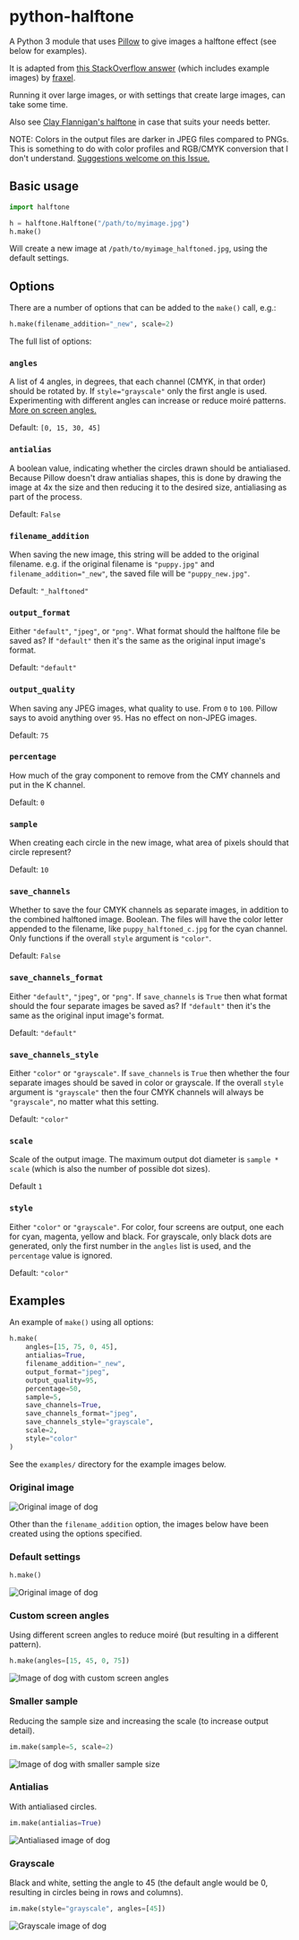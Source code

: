 # python-halftone

A Python 3 module that uses [Pillow][pillow] to give images a halftone effect (see below for examples).

It is adapted from [this StackOverflow answer][so] (which includes example images) by [fraxel][fr].

Running it over large images, or with settings that create large images, can take some time.

Also see [Clay Flannigan's halftone][clay] in case that suits your needs better.

NOTE: Colors in the output files are darker in JPEG files compared to PNGs. This is something to do
with color profiles and RGB/CMYK conversion that I don't understand.
[Suggestions welcome on this Issue.][bug]

[pillow]: http://pillow.readthedocs.io
[so]: http://stackoverflow.com/questions/10572274/halftone-images-in-python/10575940#10575940
[fr]: http://stackoverflow.com/users/1175101/fraxel
[clay]: https://github.com/ClayFlannigan/halftone
[bug]: https://github.com/philgyford/python-halftone/issues/7


## Basic usage

```python
import halftone

h = halftone.Halftone("/path/to/myimage.jpg")
h.make()
```

Will create a new image at `/path/to/myimage_halftoned.jpg`, using the default settings.


## Options

There are a number of options that can be added to the `make()` call, e.g.:

```python
h.make(filename_addition="_new", scale=2)
```

The full list of options:

### `angles`

A list of 4 angles, in degrees, that each channel (CMYK, in that order) should be rotated by. If `style="grayscale"` only the first angle is used. Experimenting with different angles can increase or reduce moiré patterns. [More on screen angles.](http://the-print-guide.blogspot.co.uk/2009/05/halftone-screen-angles.html)

Default: `[0, 15, 30, 45]`

### `antialias`

A boolean value, indicating whether the circles drawn should be antialiased. Because Pillow doesn't draw antialias shapes, this is done by drawing the image at 4x the size and then reducing it to the desired size, antialiasing as part of the process.

Default: `False`

### `filename_addition`

When saving the new image, this string will be added to the original filename. e.g. if the original filename is `"puppy.jpg"` and `filename_addition="_new"`, the saved file will be `"puppy_new.jpg"`.

Default: `"_halftoned"`

### `output_format`

Either `"default"`, `"jpeg"`, or `"png"`. What format should the halftone file be saved as? If `"default"` then it's the same as the original input image's format.

Default: `"default"`

### `output_quality`

When saving any JPEG images, what quality to use. From `0` to `100`. Pillow says to avoid anything over `95`. Has no effect on non-JPEG images.

Default: `75`

### `percentage`

How much of the gray component to remove from the CMY channels and put in the K channel.

Default: `0`

### `sample`

When creating each circle in the new image, what area of pixels should that circle represent?

Default: `10`

### `save_channels`

Whether to save the four CMYK channels as separate images, in addition to the combined halftoned image. Boolean. The files will have the color letter appended to the filename, like `puppy_halftoned_c.jpg` for the cyan channel. Only functions if the overall `style` argument is `"color"`.

Default: `False`

### `save_channels_format`

Either `"default"`, `"jpeg"`, or `"png"`. If `save_channels` is `True` then what format should the four separate images be saved as? If `"default"` then it's the same as the original input image's format.

Default: `"default"`

### `save_channels_style`

Either `"color"` or `"grayscale"`. If `save_channels` is `True` then whether the four separate images should be saved in color or grayscale. If the overall `style` argument is `"grayscale"` then the four CMYK channels will always be `"grayscale"`, no matter what this setting.

Default: `"color"`

### `scale`

Scale of the output image. The maximum output dot diameter is `sample * scale` (which is also the number of possible dot sizes).

Default `1`

### `style`

Either `"color"` or `"grayscale"`. For color, four screens are output, one each for cyan, magenta, yellow and black. For grayscale, only black dots are generated, only the first number in the `angles` list is used, and the `percentage` value is ignored.

Default: `"color"`

## Examples

An example of `make()` using all options:

```python
h.make(
    angles=[15, 75, 0, 45],
    antialias=True,
    filename_addition="_new",
    output_format="jpeg",
    output_quality=95,
    percentage=50,
    sample=5,
    save_channels=True,
    save_channels_format="jpeg",
    save_channels_style="grayscale",
    scale=2,
    style="color"
)
```

See the `examples/` directory for the example images below.

### Original image

![Original image of dog](examples/original.jpg?raw=True)

Other than the `filename_addition` option, the images below have been created
using the options specified.

### Default settings

```python
h.make()
```

![Original image of dog](examples/defaults.jpg?raw=True)

### Custom screen angles

Using different screen angles to reduce moiré (but resulting in a different pattern).

```python
h.make(angles=[15, 45, 0, 75])
```

![Image of dog with custom screen angles](examples/angles.jpg?raw=True)

### Smaller sample

Reducing the sample size and increasing the scale (to increase output detail).

```python
im.make(sample=5, scale=2)
```

![Image of dog with smaller sample size](examples/sample_scale.jpg?raw=True)

### Antialias

With antialiased circles.

```python
im.make(antialias=True)
```

![Antialiased image of dog](examples/antialiased.jpg?raw=True)

### Grayscale

Black and white, setting the angle to 45 (the default angle would be 0, resulting in circles being in rows and columns).

```python
im.make(style="grayscale", angles=[45])
```

![Grayscale image of dog](examples/grayscale.jpg?raw=True)

